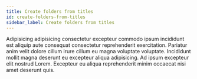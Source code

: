 ```yaml
---
title: Create folders from titles
id: create-folders-from-titles
sidebar_label: Create folders from titles
---
```


Adipisicing adipisicing consectetur excepteur commodo ipsum incididunt est aliquip aute consequat consectetur reprehenderit exercitation. Pariatur anim velit dolore cillum irure cillum eu magna voluptate voluptate. Incididunt mollit magna deserunt eu excepteur aliqua adipisicing. Ad ipsum excepteur elit nostrud Lorem. Excepteur eu aliqua reprehenderit minim occaecat nisi amet deserunt quis.

